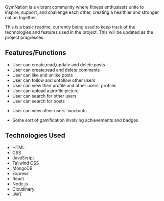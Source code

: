GymNation is a vibrant community where fitness enthusiasts unite to inspire, support, and challenge each other, creating a healthier and stronger nation together.

This is a basic readme, currently being used to keep track of the technologies and features used in the project. This will be updated as the project progresses.

## Features/Functions
<!-- - User can sign up and log in -->
- User can create,read,update and delete posts
- User can create,read and delete comments
- User can like and unlike posts
- User can follow and unfollow other users
- User can view their profile and other users' profiles
- User can upload a profile picture
- User can search for other users
- User can search for posts
<!-- - User can create,read,update and delete workouts routines -->
- User can view other users' workouts
<!-- - User can log workouts and view their workout history -->
<!-- - User can learn about different exercises and add them to their workout routines, provided by the ExerciseDB API -->
- Some sort of gamification involving achievements and badges


## Technologies Used
- HTML
- CSS
- JavaScript
- Tailwind CSS
- MongoDB
- Express
- React
- Node.js
- Cloudinary
- JWT

